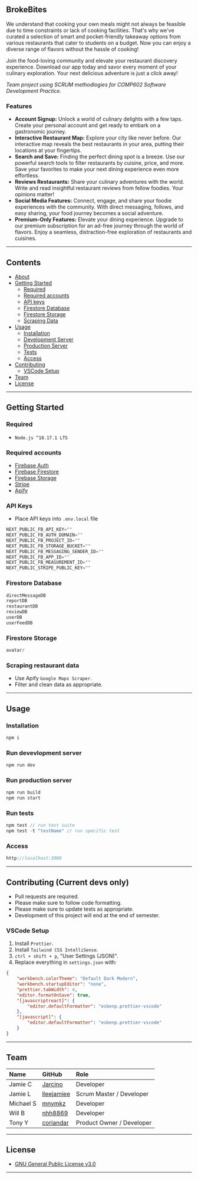 ## BrokeBites
We understand that cooking your own meals might not always be feasible due to time constraints or lack of cooking facilities. That's why we've curated a selection of smart and pocket-friendly takeaway options from various restaurants that cater to students on a budget. Now you can enjoy a diverse range of flavors without the hassle of cooking!

Join the food-loving community and elevate your restaurant discovery experience. Download our app today and savor every moment of your culinary exploration. Your next delicious adventure is just a click away!

_Team project using SCRUM methodlogies for COMP602 Software Development Practice._

### Features
- __Account Signup:__ Unlock a world of culinary delights with a few taps. Create your personal account and get ready to embark on a gastronomic journey.
- __Interactive Restaurant Map:__ Explore your city like never before. Our interactive map reveals the best restaurants in your area, putting their locations at your fingertips.
- __Search and Save:__ Finding the perfect dining spot is a breeze. Use our powerful search tools to filter restaurants by cuisine, price, and more. Save your favorites to make your next dining experience even more effortless.
- __Reviews Restaurants:__ Share your culinary adventures with the world. Write and read insightful restaurant reviews from fellow foodies. Your opinions matter!
- __Social Media Features:__ Connect, engage, and share your foodie experiences with the community. With direct messaging, follows, and easy sharing, your food journey becomes a social adventure.
- __Premium-Only Features:__ Elevate your dining experience. Upgrade to our premium subscription for an ad-free journey through the world of flavors. Enjoy a seamless, distraction-free exploration of restaurants and cuisines.

--------------------------------------------------

## Contents
- [About][c.1]
- [Getting Started][c.2]
    - [Required][c.2.1]
    - [Required accounts][c.2.2]
    - [API keys][c.2.3]
    - [Firestore Database][c.2.4]
    - [Firestore Storage][c.2.5]
    - [Scraping Data][c.2.6]
- [Usage][c.3]
    - [Installation][c.3.1]
    - [Development Server][c.3.2]
    - [Production Server][c.3.3]
    - [Tests][c.3.4]
    - [Access][c.3.5]
- [Contributing][c.4]
    - [VSCode Setup][c.4.1]
- [Team][c.5]
- [License][c.6]

[c.1]: <https://github.com/coriandar/brokebites#brokebites>
[c.2]: <https://github.com/coriandar/brokebites#getting-started>
[c.2.1]: <https://github.com/coriandar/brokebites#required>
[c.2.2]: <https://github.com/coriandar/brokebites#required-accounts>
[c.2.3]: <https://github.com/coriandar/brokebites#api-keys>
[c.2.4]: <https://github.com/coriandar/brokebites#firestore-database>
[c.2.5]: <https://github.com/coriandar/brokebites#firestore-storage>
[c.2.6]: <https://github.com/coriandar/brokebites#scraping-restaurant-data>
[c.3]: <https://github.com/coriandar/brokebites#usage>
[c.3.1]: <https://github.com/coriandar/brokebites#installation>
[c.3.2]: <https://github.com/coriandar/brokebites#run-devevlopment-server>
[c.3.3]: <https://github.com/coriandar/brokebites#run-production-server>
[c.3.4]: <https://github.com/coriandar/brokebites#run-tests>
[c.3.5]: <https://github.com/coriandar/brokebites#access>
[c.4]: <https://github.com/coriandar/brokebites#contributing-current-devs-only>
[c.4.1]: <https://github.com/coriandar/brokebites#vscode-setup>
[c.5]: <https://github.com/coriandar/brokebites#team>
[c.6]: <https://github.com/coriandar/brokebites#license>

--------------------------------------------------

## Getting Started
### Required
- `Node.js ^18.17.1 LTS`

### Required accounts
- [Firebase Auth][1.1]
- [Firebase Firestore][1.2]
- [Firebase Storage][1.3]
- [Stripe][1.4]
- [Apify][1.5]

[1.1]: <https://firebase.google.com/products/auth>
[1.2]: <https://firebase.google.com/products/firestore>
[1.3]: <https://firebase.google.com/products/storage>
[1.4]: <https://stripe.com>
[1.5]: <https://apify.com>

### API Keys
- Place API keys into `.env.local` file

```js
NEXT_PUBLIC_FB_API_KEY=""
NEXT_PUBLIC_FB_AUTH_DOMAIN=""
NEXT_PUBLIC_FB_PROJECT_ID=""
NEXT_PUBLIC_FB_STORAGE_BUCKET=""
NEXT_PUBLIC_FB_MESSAGING_SENDER_ID=""
NEXT_PUBLIC_FB_APP_ID=""
NEXT_PUBLIC_FB_MEASUREMENT_ID=""
NEXT_PUBLIC_STRIPE_PUBLIC_KEY=""
```

### Firestore Database
```js
directMessageDB
reportDB
restaurantDB
reviewDB
userDB
userFeedDB
```

### Firestore Storage
```js
avatar/
```

### Scraping restaurant data
- Use Apify `Google Maps Scraper`.
- Filter and clean data as appropriate.

--------------------------------------------------

## Usage
### Installation
```js
npm i
```

### Run devevlopment server
```js
npm run dev
```

### Run production server
```js
npm run build
npm run start
```

### Run tests
```js
npm test // run test suite
npm test -t "testName" // run specific test
```

### Access
```js
http://localhost:3000
```

--------------------------------------------------

## Contributing (Current devs only)
- Pull requests are required.
- Please make sure to follow code formatting.
- Please make sure to update tests as appropriate.
- Development of this project will end at the end of semester.

### VSCode Setup
1. Install `Prettier`.
2. Install `Tailwind CSS IntelliSense`.
3. `ctrl + shift + p`, "User Settings (JSON)".
4. Replace everything in `settings.json` with:
```json
{
    "workbench.colorTheme": "Default Dark Modern",
    "workbench.startupEditor": "none",
    "prettier.tabWidth": 4,
    "editor.formatOnSave": true,
    "[javascriptreact]": {
        "editor.defaultFormatter": "esbenp.prettier-vscode"
    },
    "[javascript]": {
        "editor.defaultFormatter": "esbenp.prettier-vscode"
    }
}
```

--------------------------------------------------

## Team

| Name      | GitHub            | Role                      |
|:----------|:------------------|:--------------------------|
| Jamie C   | [Jarcino][2.1]    | Developer                 |
| Jamie L   | [lleejamiee][2.2] | Scrum Master / Developer  |
| Michael S | [mnymkz][2.3]     | Developer                 |
| Will B    | [nhh8869][2.4]    | Developer                 |
| Tony Y    | [coriandar][2.5]  | Product Owner / Developer |

[2.1]: <https://github.com/Jarcino>
[2.2]: <https://github.com/lleejamiee>
[2.3]: <https://github.com/mnymkz>
[2.4]: <https://github.com/nhh8869>
[2.5]: <https://github.com/coriandar>

--------------------------------------------------

## License
- [GNU General Public License v3.0](https://github.com/coriandar/BrokeBites/blob/main/LICENSE)

--------------------------------------------------